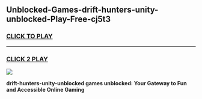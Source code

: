 
## Unblocked-Games-drift-hunters-unity-unblocked-Play-Free-cj5t3
<h3>
<a href="https://premium76.site?title=drift-hunters-unity-unblocked&ref=21A">CLICK TO PLAY</a></h3>
<hr>

<h3>
<a href="https://premium76.site?title=drift-hunters-unity-unblocked&ref=21A">CLICK 2 PLAY</a>
  
</h3>

<a href="https://premium76.site?title=drift-hunters-unity-unblocked&ref=21A"><img src="https://clearcache.store/games.png"></a>


**drift-hunters-unity-unblocked games unblocked: Your Gateway to Fun and Accessible Online Gaming**
